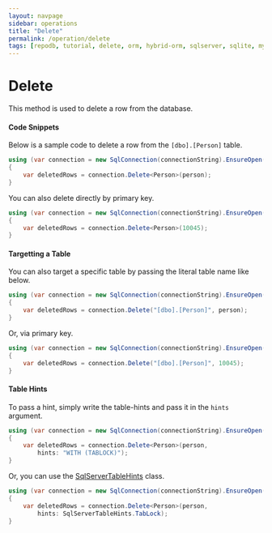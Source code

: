 ```yaml
---
layout: navpage
sidebar: operations
title: "Delete"
permalink: /operation/delete
tags: [repodb, tutorial, delete, orm, hybrid-orm, sqlserver, sqlite, mysql, postgresql]
---
```


# Delete

This method is used to delete a row from the database.

#### Code Snippets

Below is a sample code to delete a row from the `[dbo].[Person]` table.

```csharp
using (var connection = new SqlConnection(connectionString).EnsureOpen())
{
	var deletedRows = connection.Delete<Person>(person);
}
```

You can also delete directly by primary key.

```csharp
using (var connection = new SqlConnection(connectionString).EnsureOpen())
{
	var deletedRows = connection.Delete<Person>(10045);
}
```

#### Targetting a Table

You can also target a specific table by passing the literal table name like below.

```csharp
using (var connection = new SqlConnection(connectionString).EnsureOpen())
{
	var deletedRows = connection.Delete("[dbo].[Person]", person);
}
```

Or, via primary key.

```csharp
using (var connection = new SqlConnection(connectionString).EnsureOpen())
{
	var deletedRows = connection.Delete("[dbo].[Person]", 10045);
}
```

#### Table Hints

To pass a hint, simply write the table-hints and pass it in the `hints` argument.

```csharp
using (var connection = new SqlConnection(connectionString).EnsureOpen())
{
	var deletedRows = connection.Delete<Person>(person,
		hints: "WITH (TABLOCK)");
}
```

Or, you can use the [SqlServerTableHints](/class/sqlservertablehints) class.

```csharp
using (var connection = new SqlConnection(connectionString).EnsureOpen())
{
	var deletedRows = connection.Delete<Person>(person,
		hints: SqlServerTableHints.TabLock);
}
```
